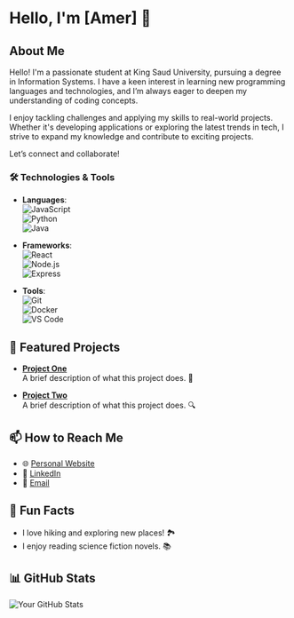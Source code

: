 # Hello, I'm [Amer] 👋




## About Me
Hello! I'm a passionate student at King Saud University, pursuing a degree in Information Systems. I have a keen interest in learning new programming languages and technologies, and I’m always eager to deepen my understanding of coding concepts.

I enjoy tackling challenges and applying my skills to real-world projects. Whether it's developing applications or exploring the latest trends in tech, I strive to expand my knowledge and contribute to exciting projects.

Let’s connect and collaborate!

### 🛠️ Technologies & Tools
- **Languages**:  
  ![JavaScript](https://img.shields.io/badge/-JavaScript-F7DF1E?style=flat-square&logo=javascript&logoColor=000000)  
  ![Python](https://img.shields.io/badge/-Python-3776AB?style=flat-square&logo=python&logoColor=ffffff)  
  ![Java](https://img.shields.io/badge/-Java-007396?style=flat-square&logo=java&logoColor=ffffff)

- **Frameworks**:  
  ![React](https://img.shields.io/badge/-React-61DAFB?style=flat-square&logo=react&logoColor=000000)  
  ![Node.js](https://img.shields.io/badge/-Node.js-339933?style=flat-square&logo=node.js&logoColor=ffffff)  
  ![Express](https://img.shields.io/badge/-Express-000000?style=flat-square&logo=express&logoColor=ffffff)

- **Tools**:  
  ![Git](https://img.shields.io/badge/-Git-F05032?style=flat-square&logo=git&logoColor=ffffff)  
  ![Docker](https://img.shields.io/badge/-Docker-2496ED?style=flat-square&logo=docker&logoColor=ffffff)  
  ![VS Code](https://img.shields.io/badge/-Visual%20Studio%20Code-007ACC?style=flat-square&logo=visual-studio-code&logoColor=ffffff)

## 🌟 Featured Projects
- **[Project One](https://github.com/username/project-one)**  
  A brief description of what this project does. 🚀

- **[Project Two](https://github.com/username/project-two)**  
  A brief description of what this project does. 🔍

## 📫 How to Reach Me
- 🌐 [Personal Website](https://yourwebsite.com)
- 💼 [LinkedIn](https://www.linkedin.com/in/yourprofile)
- 📧 [Email](mailto:youremail@example.com)

## 🎉 Fun Facts
- I love hiking and exploring new places! 🏞️
- I enjoy reading science fiction novels. 📚

## 📊 GitHub Stats
![Your GitHub Stats](https://github-readme-stats.vercel.app/api?username=yourusername&show_icons=true&theme=radical)
